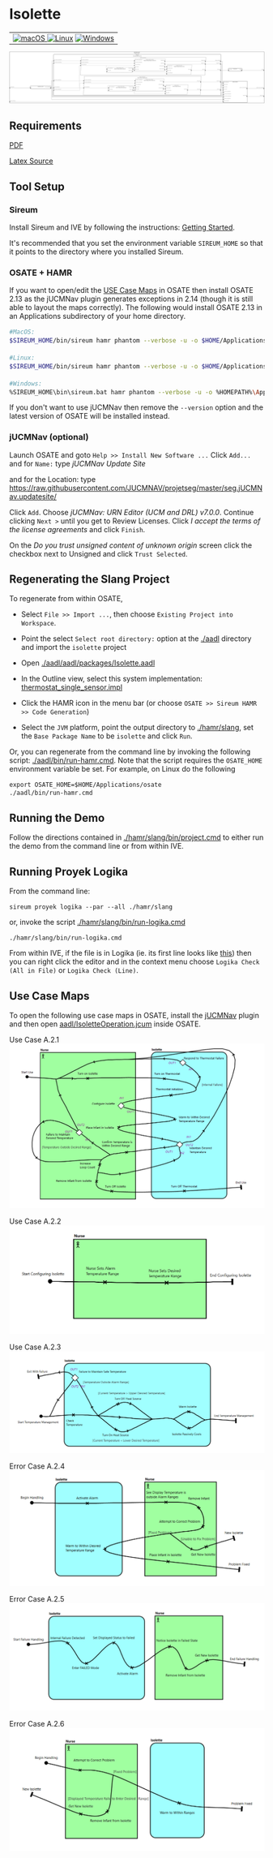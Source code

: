 # Isolette

<table>
<tr>
<td> 
  <a href="https://github.com/santoslab/isolette-artifacts/actions/workflows/CI-macOS.yml"><img src="https://github.com/santoslab/isolette-artifacts/actions/workflows/CI-macOS.yml/badge.svg" alt="macOS"> </a>
  <a href="https://github.com/santoslab/isolette-artifacts/actions/workflows/CI_linux.yml"><img src="https://github.com/santoslab/isolette-artifacts/actions/workflows/CI_linux.yml/badge.svg" alt="Linux"></a>
  <a href="https://github.com/santoslab/isolette-artifacts/actions/workflows/CI-windows.yml"><img src="https://github.com/santoslab/isolette-artifacts/actions/workflows/CI-windows.yml/badge.svg" alt="Windows"></a>
</td>
</table>

![arch](aadl/diagrams/arch.svg)

## Requirements

[PDF](isolette-requirements/isolette-requirements.pdf)

[Latex Source](isolette-requirements)

## Tool Setup

### Sireum
Install Sireum and IVE by following the instructions: [Getting Started](https://sireum.org/getting-started/).  

It's recommended that you set the environment variable ``SIREUM_HOME`` so that it points to the directory where you installed Sireum.

### OSATE + HAMR

If you want to open/edit the [USE Case Maps](#use-case-maps) in OSATE then install OSATE 2.13 as the jUCMNav plugin generates exceptions in 2.14 (though it is still able to layout the maps correctly).  The following would install OSATE 2.13 in an Applications subdirectory of your home directory.

```bash
#MacOS:
$SIREUM_HOME/bin/sireum hamr phantom --verbose -u -o $HOME/Applications/osate.app --version 2.13.0-vfinal

#Linux: 
$SIREUM_HOME/bin/sireum hamr phantom --verbose -u -o $HOME/Applications/osate --version 2.13.0-vfinal

#Windows: 
%SIREUM_HOME\bin\sireum.bat hamr phantom --verbose -u -o %HOMEPATH%\Applications\osate --version 2.13.0-vfinal
```

If you don't want to use jUCMNav then remove the ``--version`` option and the latest version of OSATE will be installed instead.

### jUCMNav (optional)

Launch OSATE and goto ``Help >> Install New Software ...``  Click ``Add...`` and for ``Name:`` type  *jUCMNav Update Site*

and for the Location: type 
https://raw.githubusercontent.com/JUCMNAV/projetseg/master/seg.jUCMNav.updatesite/

Click ``Add``.  Choose *jUCMNav: URN Editor (UCM and DRL) v7.0.0*.  Continue clicking ``Next >`` until you get to Review Licenses.  Click *I accept the terms of the license agreements*  and click ``Finish``.

On the *Do you trust unsigned content of unknown origin* screen click the checkbox next to Unsigned and click ``Trust Selected``.



## Regenerating the Slang Project

To regenerate from within OSATE, 

- Select ``File >> Import ...``, then choose ``Existing Project into Workspace``.

- Point the select ``Select root directory:`` option at the [./aadl](./aadl) directory
  and import the ``isolette`` project

- Open [./aadl/aadl/packages/Isolette.aadl](./aadl/aadl/packages/Isolette.aadl)

- In the Outline view, select this system implementation: [thermostat_single_sensor.impl](./aadl/aadl/packages/Isolette.aadl#L171)

- Click the HAMR icon in the menu bar (or choose ``OSATE >> Sireum HAMR >> Code Generation``)

- Select the ``JVM`` platform, point the output directory to [./hamr/slang](./hamr/slang/), set the ``Base Package Name`` to be ``isolette`` and click ``Run``.


Or, you can regenerate from the command line by invoking the following script: [./aadl/bin/run-hamr.cmd](./aadl/bin/run-hamr.cmd).  Note that the script requires the ``OSATE_HOME`` environment variable be set.  For example, on Linux do the following

```
export OSATE_HOME=$HOME/Applications/osate
./aadl/bin/run-hamr.cmd
```



## Running the Demo

Follow the directions contained in [./hamr/slang/bin/project.cmd](./hamr/slang/bin/project.cmd#L19-L50) to either run the demo from the command line or from within IVE.

## Running Proyek Logika

From the command line:

```
sireum proyek logika --par --all ./hamr/slang
```

or, invoke the script [./hamr/slang/bin/run-logika.cmd](./hamr/slang/bin/run-logika.cmd)

```
./hamr/slang/bin/run-logika.cmd
```

From within IVE, if the file is in Logika (ie. its first line looks like [this](./hamr/slang/src/main/component/isolette/Monitor/Manage_Alarm_impl_thermostat_monitor_temperature_manage_alarm.scala#L1)) then you can right click the editor and in the context menu choose ``Logika Check (All in File)`` or ``Logika Check (Line)``.

## Use Case Maps

To open the following use case maps in OSATE, install the [jUCMNav](#jucmnav-optional) plugin and then open [aadl/IsoletteOperation.jcum](aadl/IsoletteOperation.jucm) inside OSATE.

Use Case A.2.1
![UC A.2.1](aadl/use_case_pictures/UC_A.2.1.png)

Use Case A.2.2
![UC A.2.2](aadl/use_case_pictures/UC_A.2.2.png)

Use Case A.2.3
![UC A.2.3](aadl/use_case_pictures/UC_A.2.3.png)

Error Case A.2.4
![EC A.2.4](aadl/use_case_pictures/EC_A.2.4.png)

Error Case A.2.5
![EC A.2.5](aadl/use_case_pictures/EC_A.2.5.png)

Error Case A.2.6
![EC A.2.6](aadl/use_case_pictures/EC_A.2.6.png)

